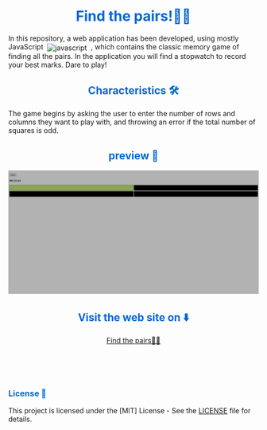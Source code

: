 <h1 align="center" style="color: #0366d6;">
   Find the pairs!🎴🎴
</h1>

<p>
  In this repository, a web application has been developed, using mostly JavaScript &nbsp<img src="https://svgshare.com/i/1B7Y.svg" alt="javascript" width="20" height="20" align="center"/> &nbsp,       which contains the classic memory game of finding all the pairs. In the application you will find a stopwatch to record your best marks. Dare to play!
</p>

<h2 align="center" style="color: #0366d6;">
   Characteristics 🛠️
</h2>

<p>The game begins by asking the user to enter the number of rows and columns they want to play with, and throwing an error if the total number of squares is odd.</p>

<h2 align="center" style="color: #0366d6;">
   preview 📸
</h2>

<img src="preview/Find the pairs.png" alt="Banner"/>

<h2 align="center" style="color: #0366d6;">
   Visit the web site on ⬇️
</h2>

<p align="center"><a align="center" href="https://mariohb25.github.io/Memory-game.-Find-the-pairs/">Find the pairs🎴🎴</a></p>

<br><br><br>

<h3 style="color: #0366d6;">
   License 📜
</h3>

This project is licensed under the [MIT] License - See the [LICENSE](LICENSE) file for details.
